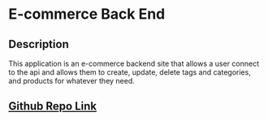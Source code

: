 # E-commerce Back End 

## Description
This application is an e-commerce backend site that allows a user connect to the api and allows them to create, update, delete tags and categories, and products for whatever they need. 

## [Github Repo Link](https://github.com/afartuun/e-commerce-backend-)